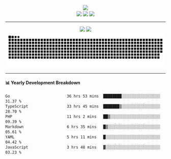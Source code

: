 <p align="center">
  <img src="https://readme-typing-svg.herokuapp.com?font=Fira+Code&pause=1000&color=FF69B4&center=true&vCenter=true&width=435&lines=%F0%9F%8F%B3%EF%B8%8F%E2%80%8D%E2%9A%A7%EF%B8%8F+BaiYi's+GitHub+Profile+%F0%9F%8F%B3%EF%B8%8F%E2%80%8D%E2%9A%A7%EF%B8%8F" />
  <br>
  <a href="https://mtf.wiki/"><img src="https://img.shields.io/static/v1?label=Gender&message=Male-To-Female&color=ff69b4&style=for-the-badge" /></a>
  <a href="https://github.com/WhiteElytra"><img src="https://img.shields.io/github/followers/WhiteElytra?label=github%20followers&logo=github&style=for-the-badge" /></a>
  <a href="https://twitter.com/WhiteElytra"><img src="https://img.shields.io/twitter/follow/WhiteElytra?label=twitter%20%40WhiteElytra&logo=twitter&style=for-the-badge" /></a>
</p>

-----

<p align="center">
  <img src="https://github-readme-stats.vercel.app/api?username=WhiteElytra&count_private=true&show_icons=true&theme=buefy" width="400" />
  <img src="https://streak-stats.demolab.com/?user=WhiteElytra" width="400" />
  <br>
  <img src="https://github.com/WhiteElytra/WhiteElytra/raw/output/github-contribution-grid-snake.svg" />
</p>

-----

#### 📊 Yearly Development Breakdown

<!--START_SECTION:waka-->

```text
Go                         36 hrs 53 mins  ████████░░░░░░░░░░░░░░░░░   31.37 %
TypeScript                 33 hrs 45 mins  ███████▒░░░░░░░░░░░░░░░░░   28.70 %
PHP                        11 hrs 2 mins   ██▒░░░░░░░░░░░░░░░░░░░░░░   09.39 %
Markdown                   6 hrs 35 mins   █▒░░░░░░░░░░░░░░░░░░░░░░░   05.61 %
YAML                       5 hrs 11 mins   █░░░░░░░░░░░░░░░░░░░░░░░░   04.42 %
JavaScript                 3 hrs 48 mins   ▓░░░░░░░░░░░░░░░░░░░░░░░░   03.23 %
```

<!--END_SECTION:waka-->
